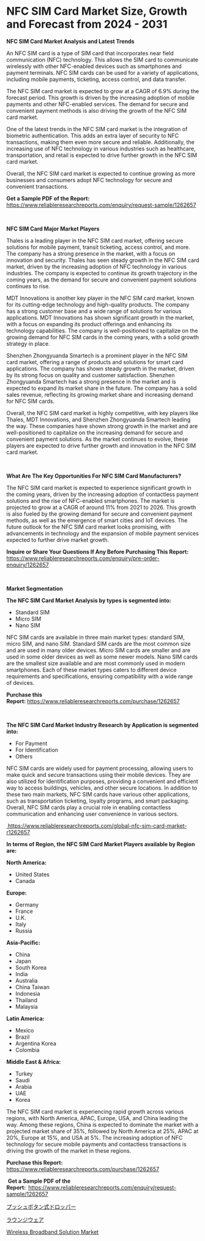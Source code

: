 <p><h1>NFC SIM Card Market Size, Growth and Forecast from 2024 - 2031</h1></p><p><strong>NFC SIM Card Market Analysis and Latest Trends</strong></p>
<p><p>An NFC SIM card is a type of SIM card that incorporates near field communication (NFC) technology. This allows the SIM card to communicate wirelessly with other NFC-enabled devices such as smartphones and payment terminals. NFC SIM cards can be used for a variety of applications, including mobile payments, ticketing, access control, and data transfer.</p><p>The NFC SIM card market is expected to grow at a CAGR of 6.9% during the forecast period. This growth is driven by the increasing adoption of mobile payments and other NFC-enabled services. The demand for secure and convenient payment methods is also driving the growth of the NFC SIM card market.</p><p>One of the latest trends in the NFC SIM card market is the integration of biometric authentication. This adds an extra layer of security to NFC transactions, making them even more secure and reliable. Additionally, the increasing use of NFC technology in various industries such as healthcare, transportation, and retail is expected to drive further growth in the NFC SIM card market.</p><p>Overall, the NFC SIM card market is expected to continue growing as more businesses and consumers adopt NFC technology for secure and convenient transactions.</p></p>
<p><strong>Get a Sample PDF of the Report:&nbsp;</strong> <a href="https://www.reliableresearchreports.com/enquiry/request-sample/1262657">https://www.reliableresearchreports.com/enquiry/request-sample/1262657</a></p>
<p>&nbsp;</p>
<p><strong>NFC SIM Card Major Market Players</strong></p>
<p><p>Thales is a leading player in the NFC SIM card market, offering secure solutions for mobile payment, transit ticketing, access control, and more. The company has a strong presence in the market, with a focus on innovation and security. Thales has seen steady growth in the NFC SIM card market, driven by the increasing adoption of NFC technology in various industries. The company is expected to continue its growth trajectory in the coming years, as the demand for secure and convenient payment solutions continues to rise.</p><p>MDT Innovations is another key player in the NFC SIM card market, known for its cutting-edge technology and high-quality products. The company has a strong customer base and a wide range of solutions for various applications. MDT Innovations has shown significant growth in the market, with a focus on expanding its product offerings and enhancing its technology capabilities. The company is well-positioned to capitalize on the growing demand for NFC SIM cards in the coming years, with a solid growth strategy in place.</p><p>Shenzhen Zhongyuanda Smartech is a prominent player in the NFC SIM card market, offering a range of products and solutions for smart card applications. The company has shown steady growth in the market, driven by its strong focus on quality and customer satisfaction. Shenzhen Zhongyuanda Smartech has a strong presence in the market and is expected to expand its market share in the future. The company has a solid sales revenue, reflecting its growing market share and increasing demand for NFC SIM cards.</p><p>Overall, the NFC SIM card market is highly competitive, with key players like Thales, MDT Innovations, and Shenzhen Zhongyuanda Smartech leading the way. These companies have shown strong growth in the market and are well-positioned to capitalize on the increasing demand for secure and convenient payment solutions. As the market continues to evolve, these players are expected to drive further growth and innovation in the NFC SIM card market.</p></p>
<p>&nbsp;</p>
<p><strong>What Are The Key Opportunities For NFC SIM Card Manufacturers?</strong></p>
<p><p>The NFC SIM card market is expected to experience significant growth in the coming years, driven by the increasing adoption of contactless payment solutions and the rise of NFC-enabled smartphones. The market is projected to grow at a CAGR of around 11% from 2021 to 2026. This growth is also fueled by the growing demand for secure and convenient payment methods, as well as the emergence of smart cities and IoT devices. The future outlook for the NFC SIM card market looks promising, with advancements in technology and the expansion of mobile payment services expected to further drive market growth.</p></p>
<p><strong>Inquire or Share Your Questions If Any Before Purchasing This Report:</strong> <a href="https://www.reliableresearchreports.com/enquiry/pre-order-enquiry/1262657">https://www.reliableresearchreports.com/enquiry/pre-order-enquiry/1262657</a></p>
<p>&nbsp;</p>
<p><strong>Market Segmentation</strong></p>
<p><strong>The NFC SIM Card Market Analysis by types is segmented into:</strong></p>
<p><ul><li>Standard SIM</li><li>Micro SIM</li><li>Nano SIM</li></ul></p>
<p><p>NFC SIM cards are available in three main market types: standard SIM, micro SIM, and nano SIM. Standard SIM cards are the most common size and are used in many older devices. Micro SIM cards are smaller and are used in some older devices as well as some newer models. Nano SIM cards are the smallest size available and are most commonly used in modern smartphones. Each of these market types caters to different device requirements and specifications, ensuring compatibility with a wide range of devices.</p></p>
<p><strong>Purchase this Report:&nbsp;</strong><a href="https://www.reliableresearchreports.com/purchase/1262657">https://www.reliableresearchreports.com/purchase/1262657</a></p>
<p>&nbsp;</p>
<p><strong>The NFC SIM Card Market Industry Research by Application is segmented into:</strong></p>
<p><ul><li>For Payment</li><li>For Identification</li><li>Others</li></ul></p>
<p><p>NFC SIM cards are widely used for payment processing, allowing users to make quick and secure transactions using their mobile devices. They are also utilized for identification purposes, providing a convenient and efficient way to access buildings, vehicles, and other secure locations. In addition to these two main markets, NFC SIM cards have various other applications, such as transportation ticketing, loyalty programs, and smart packaging. Overall, NFC SIM cards play a crucial role in enabling contactless communication and enhancing user convenience in various sectors.</p></p>
<p><a href="https://www.reliableresearchreports.com/global-nfc-sim-card-market-r1262657">&nbsp;https://www.reliableresearchreports.com/global-nfc-sim-card-market-r1262657</a></p>
<p><strong>In terms of Region, the NFC SIM Card Market Players available by Region are:</strong></p>
<p>
    <p> <strong> North America: </strong>
        <ul>
            <li>United States</li>
            <li>Canada</li>
        </ul>
        </p> 
    <p> <strong> Europe: </strong>
        <ul>
            <li>Germany</li>
            <li>France</li>
            <li>U.K.</li>
            <li>Italy</li>
            <li>Russia</li>
        </ul>
        </p> 
    <p> <strong> Asia-Pacific: </strong>
        <ul>
            <li>China</li>
            <li>Japan</li>
            <li>South Korea</li>
            <li>India</li>
            <li>Australia</li>
            <li>China Taiwan</li>
            <li>Indonesia</li>
            <li>Thailand</li>
            <li>Malaysia</li>
        </ul>
        </p> 
    <p> <strong> Latin America: </strong>
        <ul>
            <li>Mexico</li>
            <li>Brazil</li>
            <li>Argentina Korea</li>
            <li>Colombia</li>
        </ul>
        </p> 
    <p> <strong> Middle East & Africa: </strong>
        <ul>
            <li>Turkey</li>
            <li>Saudi</li>
            <li>Arabia</li>
            <li>UAE</li>
            <li>Korea</li>
        </ul>
    </p>
    </p>
<p><p>The NFC SIM card market is experiencing rapid growth across various regions, with North America, APAC, Europe, USA, and China leading the way. Among these regions, China is expected to dominate the market with a projected market share of 35%, followed by North America at 25%, APAC at 20%, Europe at 15%, and USA at 5%. The increasing adoption of NFC technology for secure mobile payments and contactless transactions is driving the growth of the market in these regions.</p></p>
<p><strong>Purchase this Report: </strong><a href="https://www.reliableresearchreports.com/purchase/1262657">https://www.reliableresearchreports.com/purchase/1262657</a></p>
<p>&nbsp;<strong>Get a Sample PDF of the Report:&nbsp;&nbsp;</strong><a href="https://www.reliableresearchreports.com/enquiry/request-sample/1262657">https://www.reliableresearchreports.com/enquiry/request-sample/1262657</a></p>
<p><strong></strong></p>
<p><p><a href="https://medium.com/@eugenethompson65/%E3%83%97%E3%83%83%E3%82%B7%E3%83%A5%E3%83%9C%E3%82%BF%E3%83%B3%E3%83%89%E3%83%AD%E3%83%83%E3%83%91%E3%83%BC%E5%B8%82%E5%A0%B4%E3%81%AE%E8%A6%8F%E6%A8%A1-cagr-%E3%83%88%E3%83%AC%E3%83%B3%E3%83%892024%E5%B9%B4%E3%81%8B%E3%82%892030%E5%B9%B4%E3%81%BE%E3%81%A7-33fe67324455">プッシュボタン式ドロッパー</a></p><p><a href="https://medium.com/@idellamante2023/%E3%83%AB%E3%83%BC%E3%83%A0%E3%82%A6%E3%82%A7%E3%82%A2%E5%B8%82%E5%A0%B4%E3%81%AE%E5%B1%95%E6%9C%9B-%E6%A5%AD%E7%95%8C%E6%A6%82%E8%A6%81%E3%81%A8%E4%BA%88%E6%B8%AC-2024%E5%B9%B4%E3%81%8B%E3%82%892031%E5%B9%B4%E3%81%BE%E3%81%A7-d62114e98e1b">ラウンジウェア</a></p><p><a href="https://github.com/RoccoManning/Market-Research-Report-List-4/blob/main/wireless-broadband-solution-market.md">Wireless Broadband Solution Market</a></p></p>